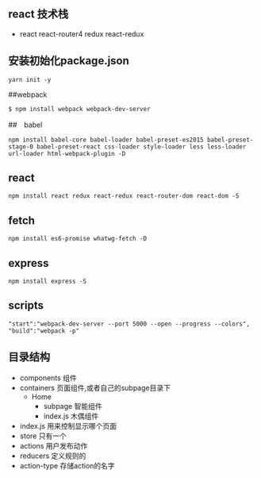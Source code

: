 ## react 技术栈
- react react-router4 redux react-redux

## 安装初始化package.json
``` 
yarn init -y
```
##webpack
``` 
$ npm install webpack webpack-dev-server
```
##　babel
``` 
npm install babel-core babel-loader babel-preset-es2015 babel-preset-stage-0 babel-preset-react css-loader style-loader less less-loader url-loader html-webpack-plugin -D
```
## react 
``` 
npm install react redux react-redux react-router-dom react-dom -S
```
## fetch
``` 
npm install es6-promise whatwg-fetch -D
```
## express
``` 
npm install express -S
```
## scripts
``` 
"start":"webpack-dev-server --port 5000 --open --progress --colors",
"build":"webpack -p"
```
## 目录结构
- components 组件
- containers 页面组件,或者自己的subpage目录下
    - Home
        - subpage  智能组件
        - index.js 木偶组件
- index.js 用来控制显示哪个页面
- store 只有一个
- actions 用户发布动作
- reducers 定义规则的
- action-type 存储action的名字
